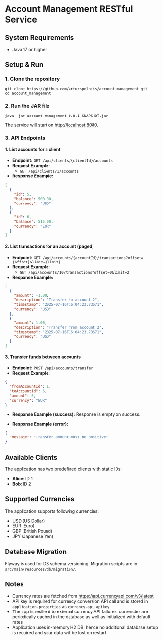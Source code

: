 # Account Management RESTful Service

## System Requirements
- Java 17 or higher

## Setup & Run

### 1. Clone the repository
```
git clone https://github.com/arturspelniks/account_management.git
cd account_management
```

### 2. Run the JAR file
```
java -jar account-management-0.0.1-SNAPSHOT.jar
```
The service will start on [http://localhost:8080](http://localhost:8080).

### 3. API Endpoints

#### 1. List accounts for a client
- **Endpoint:** `GET /api/clients/{clientId}/accounts`
- **Request Example:**
  - `GET /api/clients/1/accounts`
- **Response Example:**
```json
[
  {
    "id": 5,
    "balance": 500.00,
    "currency": "USD"
  },
  {
    "id": 6,
    "balance": 515.00,
    "currency": "EUR"
  }
]
```

#### 2. List transactions for an account (paged)
- **Endpoint:** `GET /api/accounts/{accountId}/transactions?offset={offset}&limit={limit}`
- **Request Example:**
  - `GET /api/accounts/10/transactions?offset=0&limit=2`
- **Response Example:**
```json
[
  {
    "amount": -1.00,
    "description": "Transfer to account 2",
    "timestamp": "2025-07-16T16:04:23.73671",
    "currency": "USD"
  },
  {
    "amount": 1.00,
    "description": "Transfer from account 2",
    "timestamp": "2025-07-16T16:04:23.73671",
    "currency": "USD"
  }
]
```

#### 3. Transfer funds between accounts
- **Endpoint:** `POST /api/accounts/transfer`
- **Request Example:**
```json
{
  "fromAccountId": 1,
  "toAccountId": 6,
  "amount": 5,
  "currency": "EUR"
}
```
- **Response Example (success):**
Response is empty on success.

- **Response Example (error):**
```json
{
  "message": "Transfer amount must be positive"
}
```

## Available Clients
The application has two predefined clients with static IDs:
- **Alice**: ID 1
- **Bob**: ID 2

## Supported Currencies
The application supports following currencies:
- USD (US Dollar)
- EUR (Euro)
- GBP (British Pound)
- JPY (Japanese Yen)

## Database Migration
Flyway is used for DB schema versioning. Migration scripts are in `src/main/resources/db/migration/`.

## Notes
- Currency rates are fetched from https://api.currencyapi.com/v3/latest
- API key is required for currency conversion API call and is stored in `application.properties` as `currency-api.apikey`
- The app is resilient to external currency API failures: currencies are periodically cached in the database as well as initialized with default rates
- Application uses in-memory H2 DB, hence no additional database setup is required and your data will be lost on restart

